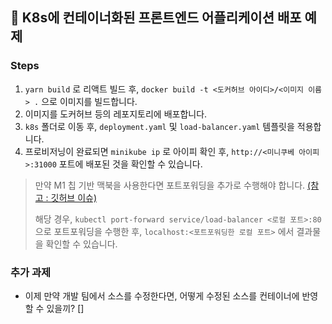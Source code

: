 ## 🔨 K8s에 컨테이너화된 프론트엔드 어플리케이션 배포 예제

### Steps

1. `yarn build` 로 리액트 빌드 후, `docker build -t <도커허브 아이디>/<이미지 이름> .` 으로 이미지를 빌드합니다.
2. 이미지를 도커허브 등의 레포지토리에 배포합니다.
3. `k8s` 폴더로 이동 후, `deployment.yaml` 및 `load-balancer.yaml` 템플릿을 적용합니다.
4. 프로비저닝이 완료되면 `minikube ip` 로 아이피 확인 후, `http://<미니쿠베 아이피>:31000` 포트에 배포된 것을 확인할 수 있습니다.

> 만약 M1 칩 기반 맥북을 사용한다면 포트포워딩을 추가로 수행해야 합니다. [(참고 : 깃허브 이슈)](https://github.com/kubernetes/minikube/issues/9016)
>
> 해당 경우, `kubectl port-forward service/load-balancer <로컬 포트>:80` 으로 포트포워딩을 수행한 후, `localhost:<포트포워딩한 로컬 포트>` 에서 결과물을 확인할 수 있습니다.

### 추가 과제

- 이제 만약 개발 팀에서 소스를 수정한다면, 어떻게 수정된 소스를 컨테이너에 반영할 수 있을끼? []
